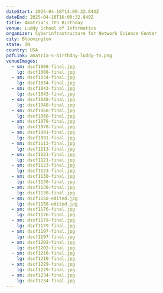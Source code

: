```yaml
---
dateStart: 2025-04-18T14:00:32.844Z
dateEnd: 2025-04-18T16:00:32.849Z
title: Amatria's 7th Birthday
venue: Luddy School of Informatics
organizer: Cyberinfrastructure for Network Science Center
city: Bloomington
state: IN
country: USA
pdfLink: amatria-s-birthday-luddy-tv.png
venueImages:
  - sm: dscf1008-final.jpg
    lg: dscf1008-final.jpg
  - sm: dscf1034-final.jpg
    lg: dscf1034-final.jpg
  - sm: dscf1043-final.jpg
    lg: dscf1043-final.jpg
  - sm: dscf1048-final.jpg
    lg: dscf1048-final.jpg
  - sm: dscf1068-final.jpg
    lg: dscf1068-final.jpg
  - sm: dscf1078-final.jpg
    lg: dscf1078-final.jpg
  - sm: dscf1091-final.jpg
    lg: dscf1091-final.jpg
  - sm: dscf1113-final.jpg
    lg: dscf1113-final.jpg
  - sm: dscf1121-final.jpg
    lg: dscf1121-final.jpg
  - sm: dscf1123-final.jpg
    lg: dscf1123-final.jpg
  - sm: dscf1130-final.jpg
    lg: dscf1130-final.jpg
  - sm: dscf1138-final.jpg
    lg: dscf1138-final.jpg
  - sm: dscf1158-edited.jpg
    lg: dscf1158-edited.jpg
  - sm: dscf1176-final.jpg
    lg: dscf1176-final.jpg
  - sm: dscf1179-final.jpg
    lg: dscf1179-final.jpg
  - sm: dscf1197-final.jpg
    lg: dscf1197-final.jpg
  - sm: dscf1202-final.jpg
    lg: dscf1202-final.jpg
  - sm: dscf1210-final.jpg
    lg: dscf1210-final.jpg
  - sm: dscf1229-final.jpg
    lg: dscf1229-final.jpg
  - sm: dscf1234-final.jpg
    lg: dscf1234-final.jpg
---
```

